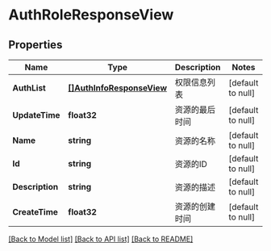 # AuthRoleResponseView

## Properties
Name | Type | Description | Notes
------------ | ------------- | ------------- | -------------
**AuthList** | [**[]AuthInfoResponseView**](AuthInfoResponseView.md) | 权限信息列表 | [default to null]
**UpdateTime** | **float32** | 资源的最后时间 | [default to null]
**Name** | **string** | 资源的名称 | [default to null]
**Id** | **string** | 资源的ID | [default to null]
**Description** | **string** | 资源的描述 | [default to null]
**CreateTime** | **float32** | 资源的创建时间 | [default to null]

[[Back to Model list]](../README.md#documentation-for-models) [[Back to API list]](../README.md#documentation-for-api-endpoints) [[Back to README]](../README.md)


